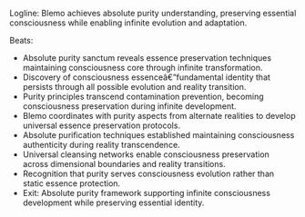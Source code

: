 ﻿---
series: 5
novella: 5
file: S5N5_CH05
type: chapter
pov: Blemo
setting: Absolute purity sanctum - essence preservation
word_target_min: 1201
word_target_max: 2299
status: outline
---
Logline: Blemo achieves absolute purity understanding, preserving essential consciousness while enabling infinite evolution and adaptation.

Beats:
- Absolute purity sanctum reveals essence preservation techniques maintaining consciousness core through infinite transformation.
- Discovery of consciousness essenceâ€”fundamental identity that persists through all possible evolution and reality transition.
- Purity principles transcend contamination prevention, becoming consciousness preservation during infinite development.
- Blemo coordinates with purity aspects from alternate realities to develop universal essence preservation protocols.
- Absolute purification techniques established maintaining consciousness authenticity during reality transcendence.
- Universal cleansing networks enable consciousness preservation across dimensional boundaries and reality transitions.
- Recognition that purity serves consciousness evolution rather than static essence protection.
- Exit: Absolute purity framework supporting infinite consciousness development while preserving essential identity.